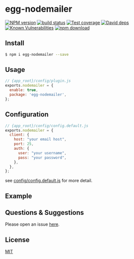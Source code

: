 # egg-nodemailer

[![NPM version][npm-image]][npm-url]
[![build status][travis-image]][travis-url]
[![Test coverage][codecov-image]][codecov-url]
[![David deps][david-image]][david-url]
[![Known Vulnerabilities][snyk-image]][snyk-url]
[![npm download][download-image]][download-url]

[npm-image]: https://img.shields.io/npm/v/egg-nodemailer.svg?style=flat-square
[npm-url]: https://npmjs.org/package/egg-nodemailer
[travis-image]: https://img.shields.io/travis/eggjs/egg-nodemailer.svg?style=flat-square
[travis-url]: https://travis-ci.org/eggjs/egg-nodemailer
[codecov-image]: https://img.shields.io/codecov/c/github/eggjs/egg-nodemailer.svg?style=flat-square
[codecov-url]: https://codecov.io/github/eggjs/egg-nodemailer?branch=master
[david-image]: https://img.shields.io/david/eggjs/egg-nodemailer.svg?style=flat-square
[david-url]: https://david-dm.org/eggjs/egg-nodemailer
[snyk-image]: https://snyk.io/test/npm/egg-nodemailer/badge.svg?style=flat-square
[snyk-url]: https://snyk.io/test/npm/egg-nodemailer
[download-image]: https://img.shields.io/npm/dm/egg-nodemailer.svg?style=flat-square
[download-url]: https://npmjs.org/package/egg-nodemailer

<!--
Description here.
-->

## Install

```bash
$ npm i egg-nodemailer --save
```

## Usage

```js
// {app_root}/config/plugin.js
exports.nodemailer = {
  enable: true,
  package: 'egg-nodemailer',
};
```

## Configuration

```js
// {app_root}/config/config.default.js
exports.nodemailer = {
  client: {
    host: "your email host",
    port: 25,
    auth: {
      user: "your username",
      pass: "your password",
    },
  },
};
```

see [config/config.default.js](config/config.default.js) for more detail.

## Example

<!-- example here -->

## Questions & Suggestions

Please open an issue [here](https://github.com/eggjs/egg/issues).

## License

[MIT](LICENSE)
